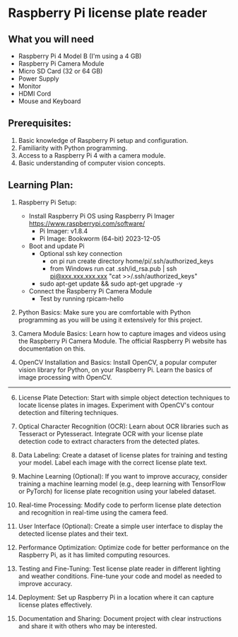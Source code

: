 # Raspberry Pi license plate reader

## What you will need
- Raspberry Pi 4 Model B (I'm using a 4 GB)
- Raspberry Pi Camera Module
- Micro SD Card (32 or 64 GB)
- Power Supply 
- Monitor
- HDMI Cord 
- Mouse and Keyboard 

## Prerequisites:

1. Basic knowledge of Raspberry Pi setup and configuration.
1. Familiarity with Python programming.
1. Access to a Raspberry Pi 4 with a camera module.
1. Basic understanding of computer vision concepts.

## Learning Plan:

1. Raspberry Pi Setup:
    - Install Raspberry Pi OS using Raspberry Pi Imager https://www.raspberrypi.com/software/
        - Pi Imager: v1.8.4
        - Pi Image: Bookworm (64-bit) 2023-12-05
    - Boot and update Pi
        - Optional ssh key connection
            - on pi run create directory home/pi/.ssh/authorized_keys
            - from Windows run cat .ssh/id_rsa.pub | ssh pi@xxx.xxx.xxx.xxx "cat >>/.ssh/authorized_keys"
        - sudo apt-get update && sudo apt-get upgrade -y
    - Connect the Raspberry Pi Camera Module
        - Test by running rpicam-hello

1. Python Basics:
    Make sure you are comfortable with Python programming as you will be using it extensively for this project.

1. Camera Module Basics: 
    Learn how to capture images and videos using the Raspberry Pi Camera Module. The official Raspberry Pi website has documentation on this.

1. OpenCV Installation and Basics:
    Install OpenCV, a popular computer vision library for Python, on your Raspberry Pi.
    Learn the basics of image processing with OpenCV.

-----------------------------

6. License Plate Detection:
    Start with simple object detection techniques to locate license plates in images.
    Experiment with OpenCV's contour detection and filtering techniques.

7. Optical Character Recognition (OCR):
    Learn about OCR libraries such as Tesseract or Pytesseract.
    Integrate OCR with your license plate detection code to extract characters from the detected plates.

8. Data Labeling:
    Create a dataset of license plates for training and testing your model. Label each image with the correct license plate text.

9. Machine Learning (Optional):
    If you want to improve accuracy, consider training a machine learning model (e.g., deep learning with TensorFlow or PyTorch) for license plate recognition using your labeled dataset.

10. Real-time Processing:
    Modify code to perform license plate detection and recognition in real-time using the camera feed.

11. User Interface (Optional):
    Create a simple user interface to display the detected license plates and their text.

12. Performance Optimization:
    Optimize code for better performance on the Raspberry Pi, as it has limited computing resources.

13. Testing and Fine-Tuning:
    Test license plate reader in different lighting and weather conditions.
    Fine-tune your code and model as needed to improve accuracy.

14. Deployment:
    Set up Raspberry Pi in a location where it can capture license plates effectively.

15. Documentation and Sharing:
    Document  project with clear instructions and share it with others who may be interested.





